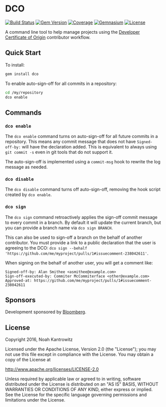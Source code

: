 # DCO

[![Build Status](https://img.shields.io/travis/coderanger/dco.svg)](https://travis-ci.org/coderanger/dco)
[![Gem Version](https://img.shields.io/gem/v/dco.svg)](https://rubygems.org/gems/dco)
[![Coverage](https://img.shields.io/codecov/c/github/coderanger/dco.svg)](https://codecov.io/github/coderanger/dco)
[![Gemnasium](https://img.shields.io/gemnasium/coderanger/dco.svg)](https://gemnasium.com/coderanger/dco)
[![License](https://img.shields.io/badge/license-Apache_2-blue.svg)](https://www.apache.org/licenses/LICENSE-2.0)

A command line tool to help manage projects using the [Developer Certificate of Origin](http://developercertificate.org/)
contributor workflow.

## Quick Start

To install:

```bash
gem install dco
```

To enable auto-sign-off for all commits in a repository:

```bash
cd /my/repository
dco enable
```

## Commands

### `dco enable`

The `dco enable` command turns on auto-sign-off for all future commits in a
repository. This means any commit message that does not have `Signed-off-by:`
will have the declaration added. This is equivalent to always using `git commit -s`
even in git tools that do not support it.

The auto-sign-off is implemented using a `commit-msg` hook to rewrite the log
message as needed.

### `dco disable`

The `dco disable` command turns off auto-sign-off, removing the hook script
created by `dco enable`.

### `dco sign`

The `dco sign` command retroactively applies the sign-off commit message to
every commit in a branch. By default it will update the current branch, but you
can provide a branch name via `dco sign BRANCH`.

This can also be used to sign-off a branch on the behalf of another contributor.
You must provide a link to a public declaration that the user is agreeing to the
DCO: `dco sign --behalf 'https://github.com/me/myproject/pulls/1#issuecomment-238042611'`.

When signing on the behalf of another user, you will get a comment like:

```
Signed-off-by: Alan Smithee <asmithee@example.com>
Sign-off-executed-by: Commiter McCommiterface <other@example.com>
Approved-at: https://github.com/me/myproject/pulls/1#issuecomment-238042611
```

## Sponsors

Development sponsored by [Bloomberg](http://www.bloomberg.com/company/technology/).

## License

Copyright 2016, Noah Kantrowitz

Licensed under the Apache License, Version 2.0 (the "License");
you may not use this file except in compliance with the License.
You may obtain a copy of the License at

http://www.apache.org/licenses/LICENSE-2.0

Unless required by applicable law or agreed to in writing, software
distributed under the License is distributed on an "AS IS" BASIS,
WITHOUT WARRANTIES OR CONDITIONS OF ANY KIND, either express or implied.
See the License for the specific language governing permissions and
limitations under the License.
